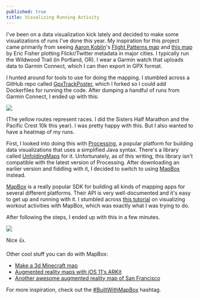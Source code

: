 ```yaml
---
published: true
title: Visualizing Running Activity
---
```

I've been on a data visualization kick lately and decided to make some visualizations of runs I've done this year. My inspiration for this project came primarily from seeing [Aaron Koblin](http://www.aaronkoblin.com/)'s [Flight Patterns map](http://www.aaronkoblin.com/project/flight-patterns/) and [this map](http://flowingdata.com/2011/07/12/flickr-and-twitter-mapped-together-see-something-or-say-something/) by Eric Fisher plotting Flickr/Twitter metadata in major cities.  I typically run the Wildwood Trail (in Portland, OR). I wear a Garmin watch that uploads data to Garmin Connect, which I can then export in GPX format.

I hunted around for tools to use for doing the mapping. I stumbled across a GitHub repo called [GpxTrackPoster](https://github.com/davidmerrick/GpxTrackPoster), which I forked so I could add Dockerfiles for running the code. After dumping a handful of runs from Garmin Connect, I ended up with this:

![]({{site.cdn_path}}/2017/09/07/poster.jpg)

(The yellow routes represent races. I did the Sisters Half Marathon and the Pacific Crest 10k this year). I was pretty happy with this. But I also wanted to have a heatmap of my runs.

First, I looked into doing this with [Processing](https://processing.org/), a popular platform for building data visualizations that uses a simplified Java syntax. There's a library called [UnfoldingMaps](http://unfoldingmaps.org/) for it. Unfortunately, as of this writing, this library isn't compatible with the latest version of Processing. After downloading an earlier version and fiddling with it, I decided to switch to using [MapBox](https://www.mapbox.com/) instead.

[MapBox](https://www.mapbox.com/) is a really popular SDK for building all kinds of mapping apps for several different platforms. Their API is very well-documented and it's easy to get up and running with it. I stumbled across [this tutorial](https://dontpaniclabs.com/blog/post/2017/07/27/mapbox-visualizing-workout-activities/) on visualizing workout activities with MapBox, which was exactly what I was trying to do. 

After following the steps, I ended up with this in a few minutes.

![]({{site.cdn_path}}/2017/09/07/heatmap.png)

Nice :+1:.

Other cool stuff you can do with MapBox:
- [Make a 3d Minecraft map](https://blog.mapbox.com/how-to-design-a-minecraft-inspired-world-with-mapbox-and-unity-92afd924879c)
- [Augmented reality maps with iOS 11's ARKit](https://twitter.com/boundsj/status/893563463175258112)
- [Another awesome augmented reality map of San Francisco](https://twitter.com/dhcole/status/892150455635025920)

For more inspiration, check out the [#BuiltWithMapBox](https://twitter.com/hashtag/BuiltWithMapbox?src=hash) hashtag.
